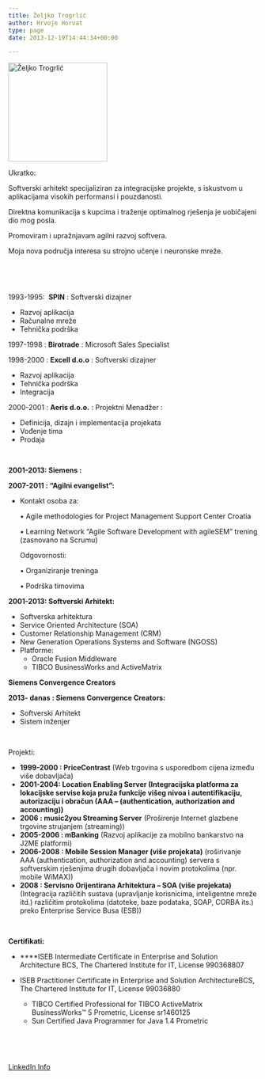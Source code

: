 ```yaml
---
title: Željko Trogrlić
author: Hrvoje Horvat
type: page
date: 2013-12-19T14:44:34+00:00

---
```

<img alt="Željko Trogrlić" src="https://i0.wp.com/m.c.lnkd.licdn.com/mpr/mpr/shrink_200_200/p/3/000/123/144/2e93d10.jpg?resize=200%2C200" width="200" height="200" data-recalc-dims="1" />

Ukratko:

Softverski arhitekt specijaliziran za integracijske projekte, s iskustvom u aplikacijama visokih performansi i pouzdanosti.

Direktna komunikacija s kupcima i traženje optimalnog rješenja je uobičajeni dio mog posla.

Promoviram i upražnjavam agilni razvoj softvera.

Moja nova područja interesa su strojno učenje i neuronske mreže.

&nbsp;

&nbsp;

1993-1995:  **SPIN** : Softverski dizajner

  * Razvoj aplikacija
  * Računalne mreže
  * Tehnička podrška

1997-1998 : **Birotrade** : Microsoft Sales Specialist

1998-2000 : **Excell d.o.o** : Softverski dizajner

  * Razvoj aplikacija
  * Tehnička podrška
  * Integracija

2000-2001 : **Aeris d.o.o.** : Projektni Menadžer :

  * Definicija, dizajn i implementacija projekata
  * Vođenje tima
  * Prodaja

&nbsp;

**2001-2013: Siemens :**

**2007-2011 : &#8220;Agilni evangelist&#8221;:**

  * Kontakt osoba za:
  
    • Agile methodologies for Project Management Support Center Croatia
  
    • Learning Network &#8220;Agile Software Development with agileSEM&#8221; trening (zasnovano na Scrumu)</p> 
    Odgovornosti:
  
    • Organiziranje treninga
  
    • Podrška timovima</li> </ul> 
    
    **2001-2013: Softverski Arhitekt:**
    
      * Softverska arhitektura
      * Service Oriented Architecture (SOA)
      * Customer Relationship Management (CRM)
      * New Generation Operations Systems and Software (NGOSS)
      * Platforme: 
          * Oracle Fusion Middleware
          * TIBCO BusinessWorks and ActiveMatrix
    
    **Siemens Convergence Creators**
    
    **2013- danas : Siemens Convergence Creators:**
    
      * Softverski Arhitekt
      * Sistem inženjer
    
    &nbsp;
    
    Projekti:
    
      * **1999-2000 : PriceContrast** (Web trgovina s usporedbom cijena između više dobavljača)
      * **2001-2004: Location Enabling Server (**Integracijska platforma za lokacijske servise koja pruža funkcije višeg nivoa i autentifikaciju, autorizaciju i obračun (AAA &#8211; (authentication, authorization and accounting)**)**
      * **2006 : music2you Streaming Server** (Proširenje Internet glazbene trgovine strujanjem (streaming))
      * **2005-2006 : mBanking** (Razvoj aplikacije za mobilno bankarstvo na J2ME platformi)
      * **2006-2008 : Mobile Session Manager (više projekata)** (roširivanje AAA (authentication, authorization and accounting) servera s softverskim rješenjima drugih dobavljača i novim protokolima (npr. mobile WiMAX))
      * **2008 : Servisno Orijentirana Arhitektura &#8211; SOA (više projekata)** (Integracija različitih sustava (upravljanje korisnicima, inteligentne mreže itd.) različitim protokolima (datoteke, baze podataka, SOAP, CORBA its.) preko Enterprise Service Busa (ESB))
    
    &nbsp;
    
    **Certifikati:**
    
      * ****ISEB Intermediate Certificate in Enterprise and Solution Architecture BCS, The Chartered Institute for IT, License 990368807
    
      * <hgroup></hgroup> 
        ISEB Practitioner Certificate in Enterprise and Solution ArchitectureBCS, The Chartered Institute for IT, License 99036880</li> 
        
          * TIBCO Certified Professional for TIBCO ActiveMatrix BusinessWorks™ 5 Prometric, License sr1460125
          * Sun Certified Java Programmer for Java 1.4 Prometric</ul> 
        
        &nbsp;
        
        &nbsp;
        
        [LinkedIn Info][1]

 [1]: http://www.linkedin.com/in/zeljkotrogrlic